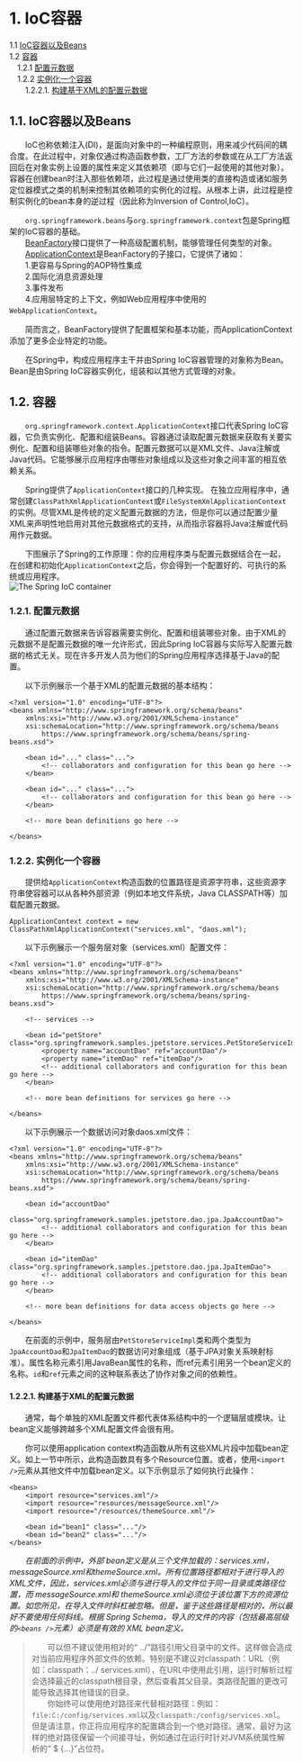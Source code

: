 # 1. IoC容器  

1.1 [IoC容器以及Beans](https://github.com/Rocky-17/Java_frameworks_notes/blob/master/Spring/IoC%E5%AE%B9%E5%99%A8.md#ioc%E5%AE%B9%E5%99%A8%E4%BB%A5%E5%8F%8Abeans)  
1.2 [容器](https://github.com/Rocky-17/Java_frameworks_notes/blob/master/Spring/IoC%E5%AE%B9%E5%99%A8.md#%E5%AE%B9%E5%99%A8)  
&emsp;1.2.1 [配置元数据](https://github.com/Rocky-17/Java_frameworks_notes/blob/master/Spring/IoC%E5%AE%B9%E5%99%A8.md#121-%E9%85%8D%E7%BD%AE%E5%85%83%E6%95%B0%E6%8D%AE)  
&emsp;1.2.2 [实例化一个容器](https://github.com/Rocky-17/Java_frameworks_notes/blob/master/Spring/IoC%E5%AE%B9%E5%99%A8.md#122-%E5%AE%9E%E4%BE%8B%E5%8C%96%E4%B8%80%E4%B8%AA%E5%AE%B9%E5%99%A8)  
&emsp;&emsp;1.2.2.1. [构建基于XML的配置元数据](https://github.com/Rocky-17/Java_frameworks_notes/blob/master/Spring/IoC%E5%AE%B9%E5%99%A8.md#1221-%E6%9E%84%E5%BB%BA%E5%9F%BA%E4%BA%8Exml%E7%9A%84%E9%85%8D%E7%BD%AE%E5%85%83%E6%95%B0%E6%8D%AE)


## 1.1. IoC容器以及Beans  

&emsp;&emsp;IoC也称依赖注入(DI)，是面向对象中的一种编程原则，用来减少代码间的耦合度。在此过程中，对象仅通过构造函数参数，工厂方法的参数或在从工厂方法返回后在对象实例上设置的属性来定义其依赖项（即与它们一起使用的其他对象）。容器在创建bean时注入那些依赖项，此过程是通过使用类的直接构造或诸如服务定位器模式之类的机制来控制其依赖项的实例化的过程。从根本上讲，此过程是控制实例化的bean本身的逆过程（因此称为Inversion of Control,IoC）。  

&emsp;&emsp;`org.springframework.beans`与`org.springframework.context`包是Spring框架的IoC容器的基础。  
&emsp;&emsp;[BeanFactory](https://docs.spring.io/spring-framework/docs/5.2.8.RELEASE/javadoc-api/org/springframework/beans/factory/BeanFactory.html)接口提供了一种高级配置机制，能够管理任何类型的对象。  
&emsp;&emsp;[ApplicationContext](https://docs.spring.io/spring-framework/docs/5.2.8.RELEASE/javadoc-api/org/springframework/context/ApplicationContext.html)是BeanFactory的子接口，它提供了诸如：  
&emsp;&emsp;1.更容易与Spring的AOP特性集成  
&emsp;&emsp;2.国际化消息资源处理  
&emsp;&emsp;3.事件发布  
&emsp;&emsp;4.应用层特定的上下文，例如Web应用程序中使用的`WebApplicationContext`。  
  
&emsp;&emsp;简而言之，BeanFactory提供了配置框架和基本功能，而ApplicationContext添加了更多企业特定的功能。  

&emsp;&emsp;在Spring中，构成应用程序主干并由Spring IoC容器管理的对象称为Bean。Bean是由Spring IoC容器实例化，组装和以其他方式管理的对象。  

## 1.2. 容器  
&emsp;&emsp;`org.springframework.context.ApplicationContext`接口代表Spring IoC容器，它负责实例化、配置和组装Beans。容器通过读取配置元数据来获取有关要实例化、配置和组装哪些对象的指令。配置元数据可以是XML文件、Java注解或Java代码。它能够展示应用程序由哪些对象组成以及这些对象之间丰富的相互依赖关系。  

&emsp;&emsp;Spring提供了`ApplicationContext`接口的几种实现。 在独立应用程序中，通常创建`ClassPathXmlApplicationContext`或`FileSystemXmlApplicationContext`的实例。尽管XML是传统的定义配置元数据的方法，但是你可以通过配置少量XML来声明性地启用对其他元数据格式的支持，从而指示容器将Java注解或代码用作元数据。  

&emsp;&emsp;下图展示了Spring的工作原理：你的应用程序类与配置元数据结合在一起，在创建和初始化`ApplicationContext`之后，你会得到一个配置好的、可执行的系统或应用程序。  
![The Spring IoC container](https://docs.spring.io/spring/docs/current/spring-framework-reference/images/container-magic.png)  

### 1.2.1. 配置元数据  

&emsp;&emsp;通过配置元数据来告诉容器需要实例化、配置和组装哪些对象。由于XML的元数据不是配置元数据的唯一允许形式，因此Spring IoC容器与实际写入配置元数据的格式无关。现在许多开发人员为他们的Spring应用程序选择基于Java的配置。  

&emsp;&emsp;以下示例展示一个基于XML的配置元数据的基本结构：  
```
<?xml version="1.0" encoding="UTF-8"?>
<beans xmlns="http://www.springframework.org/schema/beans"
    xmlns:xsi="http://www.w3.org/2001/XMLSchema-instance"
    xsi:schemaLocation="http://www.springframework.org/schema/beans
        https://www.springframework.org/schema/beans/spring-beans.xsd">

    <bean id="..." class="...">  
        <!-- collaborators and configuration for this bean go here -->
    </bean>

    <bean id="..." class="...">
        <!-- collaborators and configuration for this bean go here -->
    </bean>

    <!-- more bean definitions go here -->

</beans>
```

### 1.2.2. 实例化一个容器  

&emsp;&emsp;提供给`ApplicationContext`构造函数的位置路径是资源字符串，这些资源字符串使容器可以从各种外部资源（例如本地文件系统，Java CLASSPATH等）加载配置元数据。  
```
ApplicationContext context = new ClassPathXmlApplicationContext("services.xml", "daos.xml");
```  
&emsp;&emsp;以下示例展示一个服务层对象（services.xml）配置文件：  
```
<?xml version="1.0" encoding="UTF-8"?>
<beans xmlns="http://www.springframework.org/schema/beans"
    xmlns:xsi="http://www.w3.org/2001/XMLSchema-instance"
    xsi:schemaLocation="http://www.springframework.org/schema/beans
        https://www.springframework.org/schema/beans/spring-beans.xsd">

    <!-- services -->

    <bean id="petStore" class="org.springframework.samples.jpetstore.services.PetStoreServiceImpl">
        <property name="accountDao" ref="accountDao"/>
        <property name="itemDao" ref="itemDao"/>
        <!-- additional collaborators and configuration for this bean go here -->
    </bean>

    <!-- more bean definitions for services go here -->

</beans>
```  
&emsp;&emsp;以下示例展示一个数据访问对象daos.xml文件：  
```
<?xml version="1.0" encoding="UTF-8"?>
<beans xmlns="http://www.springframework.org/schema/beans"
    xmlns:xsi="http://www.w3.org/2001/XMLSchema-instance"
    xsi:schemaLocation="http://www.springframework.org/schema/beans
        https://www.springframework.org/schema/beans/spring-beans.xsd">

    <bean id="accountDao"
        class="org.springframework.samples.jpetstore.dao.jpa.JpaAccountDao">
        <!-- additional collaborators and configuration for this bean go here -->
    </bean>

    <bean id="itemDao" class="org.springframework.samples.jpetstore.dao.jpa.JpaItemDao">
        <!-- additional collaborators and configuration for this bean go here -->
    </bean>

    <!-- more bean definitions for data access objects go here -->

</beans>
```
&emsp;&emsp;在前面的示例中，服务层由`PetStoreServiceImpl`类和两个类型为`JpaAccountDao`和`JpaItemDao`的数据访问对象组成（基于JPA对象关系映射标准）。属性名称元素引用JavaBean属性的名称，而ref元素引用另一个bean定义的名称。`id`和`ref`元素之间的这种联系表达了协作对象之间的依赖性。  


#### 1.2.2.1. 构建基于XML的配置元数据  
&emsp;&emsp;通常，每个单独的XML配置文件都代表体系结构中的一个逻辑层或模块。让bean定义能够跨越多个XML配置文件会很有用。

&emsp;&emsp;你可以使用application context构造函数从所有这些XML片段中加载bean定义。如上一节中所示，此构造函数具有多个Resource位置。或者，使用`<import />`元素从其他文件中加载bean定义。以下示例显示了如何执行此操作：  
```
<beans>
    <import resource="services.xml"/>
    <import resource="resources/messageSource.xml"/>
    <import resource="/resources/themeSource.xml"/>

    <bean id="bean1" class="..."/>
    <bean id="bean2" class="..."/>
</beans>
```
&emsp;&emsp;*在前面的示例中，外部 bean定义是从三个文件加载的：services.xml，messageSource.xml和themeSource.xml。所有位置路径都相对于进行导入的XML文件，因此，services.xml必须与进行导入的文件位于同一目录或类路径位置，而 messageSource.xml和 themeSource.xml必须位于该位置下方的资源位置。如您所见，在导入文件时斜杠被忽略。但是，鉴于这些路径是相对的，所以最好不要使用任何斜线。根据 Spring Schema，导入的文件的内容（包括最高层级的`<beans />`元素）必须是有效的 XML bean定义。*  
>&emsp;&emsp;可以但不建议使用相对的“ ../”路径引用父目录中的文件。这样做会造成对当前应用程序外部文件的依赖。特别是不建议对classpath：URL（例如：classpath：../ services.xml），在URL中使用此引用，运行时解析过程会选择最近的classpath根目录，然后查看其父目录。类路径配置的更改可能导致选择其他错误的目录。  
&emsp;&emsp;你始终可以使用绝对路径来代替相对路径：例如：`file:C:/config/services.xml`以及`classpath:/config/services.xml`。 但是请注意，你正将应用程序的配置耦合到一个绝对路径。通常，最好为这样的绝对路径保留一个间接寻址，例如通过在运行时针对JVM系统属性解析的“ $ {…}”占位符。